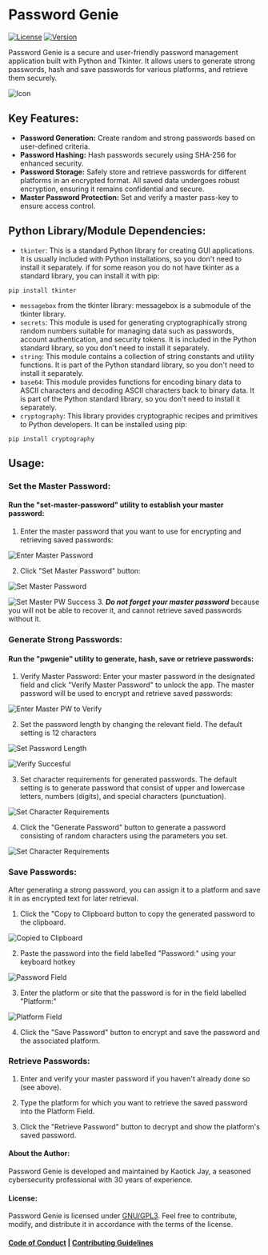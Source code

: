 # Password Genie
[![License](https://img.shields.io/badge/License-GPL3-blue.svg)](https://opensource.org/licenses/GPL-3.0) [![Version](https://img.shields.io/badge/Version-1.0.12-brightgreen.svg)](https://github.com/kaotickj/password-genie/releases/tag/v1.0.12)

Password Genie is a secure and user-friendly password management application built with Python and Tkinter. It allows users to generate strong passwords, hash and save passwords for various platforms, and retrieve them securely.

![Icon](./img/password-genie.png)

## Key Features:
- **Password Generation:** Create random and strong passwords based on user-defined criteria.
- **Password Hashing:** Hash passwords securely using SHA-256 for enhanced security.
- **Password Storage:** Safely store and retrieve passwords for different platforms in an encrypted format. All saved data undergoes robust encryption, ensuring it remains confidential and secure.
- **Master Password Protection:** Set and verify a master pass-key to ensure access control.

## Python Library/Module Dependencies:
- `tkinter`: This is a standard Python library for creating GUI applications. It is usually included with Python installations, so you don't need to install it separately. if for some reason you do not have tkinter as a standard library, you can install it with pip:
```
pip install tkinter
```
 
- `messagebox` from the tkinter library: messagebox is a submodule of the tkinter library.
- `secrets`: This module is used for generating cryptographically strong random numbers suitable for managing data such as passwords, account authentication, and security tokens. It is included in the Python standard library, so you don't need to install it separately. 
- `string`: This module contains a collection of string constants and utility functions. It is part of the Python standard library, so you don't need to install it separately.
- `base64`: This module provides functions for encoding binary data to ASCII characters and decoding ASCII characters back to binary data. It is part of the Python standard library, so you don't need to install it separately.
- `cryptography`: This library provides cryptographic recipes and primitives to Python developers. It can be installed using pip:
```
pip install cryptography 
```


## Usage:
### Set the Master Password:
#### Run the "set-master-password" utility to establish your master password:

1. Enter the master password that you want to use for encrypting and retrieving saved passwords:

![Enter Master Password](./img/enter-master-password.png)

2. Click "Set Master Password" button:

![Set Master Password](./img/set-master-pw-button.png)

![Set Master PW Success](./img/set-pw-success.png)
3. ***Do not forget your master password*** because you will not be able to recover it, and cannot retrieve saved passwords without it.

### Generate Strong Passwords: 
#### Run the "pwgenie" utility to generate, hash, save or retrieve passwords:

1. Verify Master Password: Enter your master password in the designated field and click "Verify Master Password" to unlock the app. The master password will be used to encrypt and retrieve saved passwords:

![Enter Master PW to Verify](./img/enter-verify-pw.png)

2. Set the password length by changing the relevant field. The default setting is 12 characters 

![Set Password Length](./img/set-password-length.png)

![Verify Succesful](./img/verify-success.png)

3. Set character requirements for generated passwords.  The default setting is to generate password that consist of upper and lowercase letters, numbers (digits), and special characters (punctuation). 

![Set Character Requirements](./img/character-requirements.png)

4. Click the "Generate Password" button to generate a password consisting of random characters using the parameters you set.

![Set Character Requirements](./img/generate-password.png)

### Save Passwords:
After generating a strong password, you can assign it to a platform and save it in as encrypted text for later retrieval.
 
1. Click the "Copy to Clipboard button to copy the generated password to the clipboard.

![Copied to Clipboard](./img/copied-to-clipboard.png)

2. Paste the password into the field labelled "Password:" using your keyboard hotkey

![Password Field](./img/password-field.png)

3. Enter the platform or site that the password is for in the field labelled "Platform:"

![Platform Field](./img/platform-field.png)

4. Click the "Save Password" button to encrypt and save the password and the associated platform.

### Retrieve Passwords:
1. Enter and verify your master password if you haven't already done so (see above).

2. Type the platform for which you want to retrieve the saved password into the Platform Field.

3. Click the "Retrieve Password" button to decrypt and show the platform's saved password.


#### About the Author:
Password Genie is developed and maintained by Kaotick Jay, a seasoned cybersecurity professional with 30 years of experience. 

#### License:
Password Genie is licensed under [GNU/GPL3](LICENSE). Feel free to contribute, modify, and distribute it in accordance with the terms of the license.

#### [Code of Conduct](CODE_OF_CONDUCT.md) | [Contributing Guidelines](CONTRIBUTING.md)

